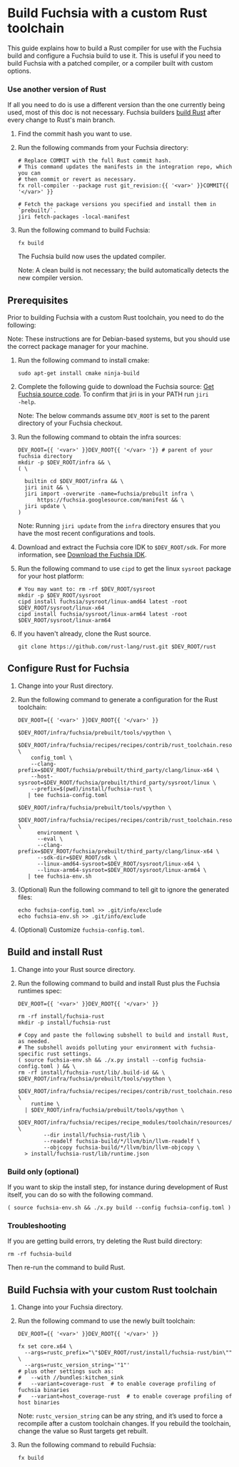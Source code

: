 # Build Fuchsia with a custom Rust toolchain

This guide explains how to build a Rust compiler for use with the Fuchsia
build and configure a Fuchsia build to use it. This is useful if you need to
build Fuchsia with a patched compiler, or a compiler built with custom
options.

### Use another version of Rust

If all you need to do is use a different version than the one currently being
used, most of this doc is not necessary. Fuchsia builders [build Rust] after
every change to Rust's main branch.

1. Find the commit hash you want to use.
2. Run the following commands from your Fuchsia directory:

   ```posix-terminal
   # Replace COMMIT with the full Rust commit hash.
   # This command updates the manifests in the integration repo, which you can
   # then commit or revert as necessary.
   fx roll-compiler --package rust git_revision:{{ '<var>' }}COMMIT{{ '</var>' }}

   # Fetch the package versions you specified and install them in `prebuilt/`.
   jiri fetch-packages -local-manifest
   ```

3. Run the following command to build Fuchsia:

   ```posix-terminal
   fx build
   ```

   The Fuchsia build now uses the updated compiler.

   Note: A clean build is not necessary; the build automatically detects
   the new compiler version.

[build Rust]: https://ci.chromium.org/p/fuchsia/g/rust/console

## Prerequisites

Prior to building Fuchsia with a custom Rust toolchain, you need to do the following:

Note: These instructions are for Debian-based systems, but you should use the
correct package manager for your machine.

1. Run the following command to install cmake:

   ```posix-terminal
   sudo apt-get install cmake ninja-build
   ```

1. Complete the following guide to download the Fuchsia source:
   [Get Fuchsia source code](/docs/get-started/get_fuchsia_source.md).
   To confirm that jiri is in your PATH run <code>jiri -help</code>.

   Note: The below commands assume `DEV_ROOT` is set to the parent directory of
   your Fuchsia checkout.

1. Run the following command to obtain the infra sources:

   ```posix-terminal
   DEV_ROOT={{ '<var>' }}DEV_ROOT{{ '</var> '}} # parent of your fuchsia directory
   mkdir -p $DEV_ROOT/infra && \
   ( \

     builtin cd $DEV_ROOT/infra && \
     jiri init && \
     jiri import -overwrite -name=fuchsia/prebuilt infra \
         https://fuchsia.googlesource.com/manifest && \
     jiri update \
   )
   ```

   Note: Running `jiri update` from the `infra` directory ensures that you
   have the most recent configurations and tools.

1. Download and extract the Fuchsia core IDK to `$DEV_ROOT/sdk`. For more
   information, see [Download the Fuchsia IDK](/docs/development/idk/download.md).

1. Run the following command to use `cipd` to get the linux `sysroot` package
   for your host platform:

   ```posix-terminal
   # You may want to: rm -rf $DEV_ROOT/sysroot
   mkdir -p $DEV_ROOT/sysroot
   cipd install fuchsia/sysroot/linux-amd64 latest -root $DEV_ROOT/sysroot/linux-x64
   cipd install fuchsia/sysroot/linux-arm64 latest -root $DEV_ROOT/sysroot/linux-arm64
   ```

1. If you haven't already, clone the Rust source.

   ```posix-terminal
   git clone https://github.com/rust-lang/rust.git $DEV_ROOT/rust
   ```

## Configure Rust for Fuchsia

1. Change into your Rust directory.
1. Run the following command to generate a configuration for the Rust toolchain:

   ```posix-terminal
   DEV_ROOT={{ '<var>' }}DEV_ROOT{{ '</var>' }}

   $DEV_ROOT/infra/fuchsia/prebuilt/tools/vpython \
     $DEV_ROOT/infra/fuchsia/recipes/recipes/contrib/rust_toolchain.resources/generate_config.py \
       config_toml \
       --clang-prefix=$DEV_ROOT/fuchsia/prebuilt/third_party/clang/linux-x64 \
       --host-sysroot=$DEV_ROOT/fuchsia/prebuilt/third_party/sysroot/linux \
       --prefix=$(pwd)/install/fuchsia-rust \
      | tee fuchsia-config.toml

   $DEV_ROOT/infra/fuchsia/prebuilt/tools/vpython \
       $DEV_ROOT/infra/fuchsia/recipes/recipes/contrib/rust_toolchain.resources/generate_config.py \
         environment \
         --eval \
         --clang-prefix=$DEV_ROOT/fuchsia/prebuilt/third_party/clang/linux-x64 \
         --sdk-dir=$DEV_ROOT/sdk \
         --linux-amd64-sysroot=$DEV_ROOT/sysroot/linux-x64 \
         --linux-arm64-sysroot=$DEV_ROOT/sysroot/linux-arm64 \
      | tee fuchsia-env.sh
   ```

1. (Optional) Run the following command to tell git to ignore the generated files:

   ```posix-terminal
   echo fuchsia-config.toml >> .git/info/exclude
   echo fuchsia-env.sh >> .git/info/exclude
   ```

1. (Optional) Customize `fuchsia-config.toml`.

## Build and install Rust

1. Change into your Rust source directory.
1. Run the following command to build and install Rust plus the Fuchsia runtimes spec:

   ```posix-terminal
   DEV_ROOT={{ '<var>' }}DEV_ROOT{{ '</var>' }}

   rm -rf install/fuchsia-rust
   mkdir -p install/fuchsia-rust

   # Copy and paste the following subshell to build and install Rust, as needed.
   # The subshell avoids polluting your environment with fuchsia-specific rust settings.
   ( source fuchsia-env.sh && ./x.py install --config fuchsia-config.toml ) && \
   rm -rf install/fuchsia-rust/lib/.build-id && \
   $DEV_ROOT/infra/fuchsia/prebuilt/tools/vpython \
     $DEV_ROOT/infra/fuchsia/recipes/recipes/contrib/rust_toolchain.resources/generate_config.py \
       runtime \
     | $DEV_ROOT/infra/fuchsia/prebuilt/tools/vpython \
         $DEV_ROOT/infra/fuchsia/recipes/recipe_modules/toolchain/resources/runtimes.py \
           --dir install/fuchsia-rust/lib \
           --readelf fuchsia-build/*/llvm/bin/llvm-readelf \
           --objcopy fuchsia-build/*/llvm/bin/llvm-objcopy \
     > install/fuchsia-rust/lib/runtime.json
   ```

### Build only (optional)

If you want to skip the install step, for instance during development of Rust
itself, you can do so with the following command.

```posix-terminal
( source fuchsia-env.sh && ./x.py build --config fuchsia-config.toml )
```

### Troubleshooting

If you are getting build errors, try deleting the Rust build directory:

```posix-terminal
rm -rf fuchsia-build
```

Then re-run the command to build Rust.

## Build Fuchsia with your custom Rust toolchain

1. Change into your Fuchsia directory.

1. Run the following command to use the newly built toolchain:

   ```posix-terminal
   DEV_ROOT={{ '<var>' }}DEV_ROOT{{ '</var>' }}

   fx set core.x64 \
     --args=rustc_prefix="\"$DEV_ROOT/rust/install/fuchsia-rust/bin\"" \
     --args=rustc_version_string='"1"'
   # plus other settings such as:
   #   --with //bundles:kitchen_sink
   #   --variant=coverage-rust  # to enable coverage profiling of fuchsia binaries
   #   --variant=host_coverage-rust  # to enable coverage profiling of host binaries
   ```

   Note: `rustc_version_string` can be any string, and it’s used to force a
   recompile after a custom toolchain changes. If you rebuild the toolchain,
   change the value so Rust targets get rebuilt.

1. Run the following command to rebuild Fuchsia:

   ```posix-terminal
   fx build
   ```
